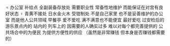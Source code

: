 ♃ 办公室 补给点 全副装备存放处
需要职业性 常备性地维护 而能保证在对宫有良好状态
♀ 青黄不接处 日水金火木 受钳制处
不是自己家里 也不是妥善维护的办公室 而是他人公共领域
早餐亭 爱不爱吃 满不满意也不能便宜 最好爱吃
过安检后的 游乐景点内的 站内的 列车上的
因需要的人确实过多 难以对每个都完善提供的
公共场合中的为便民 为提供方便性的供应
（虽然是非常赚钱 但本身是否赚钱都需要的）
